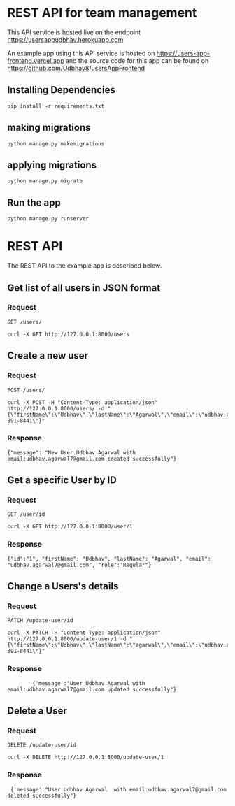 # REST API for team management

This API service is hosted live on the endpoint https://usersappudbhav.herokuapp.com

An example app using this API service is hosted on https://users-app-frontend.vercel.app and the source code for this app can be found on https://github.com/Udbhav8/usersAppFrontend

## Installing Dependencies

    pip install -r requirements.txt

## making migrations
    
    python manage.py makemigrations
    
## applying migrations

    python manage.py migrate

## Run the app

    python manage.py runserver


# REST API

The REST API to the example app is described below.

## Get list of all users in JSON format

### Request

`GET /users/`

    curl -X GET http://127.0.0.1:8000/users 

## Create a new user

### Request

`POST /users/`

    curl -X POST -H "Content-Type: application/json" http://127.0.0.1:8000/users/ -d "{\"firstName\":\"Udbhav\",\"lastName\":\"Agarwal\",\"email\":\"udbhav.agarwal7@gmail.com\",\"role\":\"Regular\",\"number\":\"250-891-8441\"}"

### Response

    {"message": "New User Udbhav Agarwal with email:udbhav.agarwal7@gmail.com created successfully"}

## Get a specific User by ID

### Request

`GET /user/id`

    curl -X GET http://127.0.0.1:8000/user/1

### Response

    {"id":"1", "firstName": "Udbhav", "lastName": "Agarwal", "email": "udbhav.agarwal7@gmail.com", "role":"Regular"}



## Change a Users's details

### Request

`PATCH /update-user/id`

    curl -X PATCH -H "Content-Type: application/json" http://127.0.0.1:8000/update-user/1 -d "{\"firstName\":\"Udbhav\",\"lastName\":\"agarwal\",\"email\":\"udbhav.agarwal7@gmail.com\",\"role\":\"Regular\",\"number\":\"250-891-8441\"}"

### Response

            {'message':"User Udbhav Agarwal with email:udbhav.agarwal7@gmail.com updated successfully"}


## Delete a User

### Request

`DELETE /update-user/id`


    curl -X DELETE http://127.0.0.1:8000/update-user/1

### Response

     {'message':"User Udbhav Agarwal  with email:udbhav.agarwal7@gmail.com deleted successfully"}


